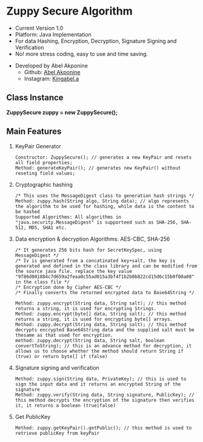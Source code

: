 # Zuppy Secure Algorithm
 * Current Version 1.0
 * Platform: Java Implementation
 * For data Hashing, Encryption, Decryption, Signature Signing and Verification
 * No! more stress coding, easy to use and time saving.
 + Developed by Abel Akponine
    * Github: [Abel Akponine](https://github.com/abelakponine)
    * Instagram: [Kingabel.a](https://www.instagram.com/kingabel.a)
 
 ## Class Instance
 
 <b>ZuppySecure zuppy = new ZuppySecure();</b>
 
 ## Main Features
 1. KeyPair Generator
 
        Constructor: ZuppySecure(); // generates a new KeyPair and resets all field properties;
        Method: generateKeyPair(); // generates new KeyPair() without reseting field values;
    
 2. Cryptographic hashing
        
        /* This uses the MessageDigest class to generation hash strings */
        Method: zuppy.hash(String algo, String data); // algo represents the algorithm to be used for hashing, while data is the content to be hashed
        Supported Algorithms: All algorithms in "java.security.MessageDigest" is supporteed such as SHA-256, SHA-512, MD5, SHA1 etc.
    
 3. Data encryption & decryption
    Algorithms: AES-CBC, SHA-256
    
        /* It generates 256 bits hash for SecretKeySpec, using MessageDigest */
        /* Iv is generated from a concatinated key+salt, the key is generated and defined in the class library and can be modified from the source java file. replace the key value "9f86d081884c7d659a2feaa0c55ad015a3bf4f1b2b0b822cd15d6c15b0f00a08" in the class file */
        /* Encryption done by Cipher AES-CBC */
        /* Finally converts the returned encrypted data to Base64String */
        
        Method: zuppy.encrypt(String data, String salt); // this method returns a string, it is used for encrypting Strings.
        Method: zuppy.encrypt(byte[] data, String salt); // this method returns a string, it is used for encrypting byte[] arrays.
        Method: zuppy.decrypt(String data, String salt); // this method decrypts encrypted Base64String data and the supplied salt must be thesame as that used for encryption.
        method: zuppy.decrypt(String data, String salt, boolean convertToString); // this is an advance method for decryption, it allows us to choose whether the method should return String if (true) or return byte[] if (false)
    
 4. Signature signing and verification
 
        Method: zuppy.sign(String data, PrivateKey); // this is used to sign the input data and it returns an encrypted String of the signature
        Method: zuppy.verify(String data, String signature, PublicKey); // this method decrypts the encryption of the signature then verifies it, it returns a boolean (true|false)

5. Get PublicKey
       
       Method: zuppy.getKeyPair().getPublic(); // this method is used to retrieve publicKey from keyPair
    
